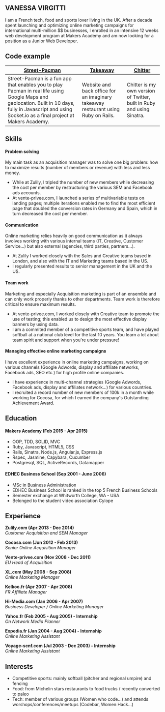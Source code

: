 ## VANESSA VIRGITTI

I am a French tech, food and sports lover living in the UK. After a decade spent launching and optimizing online marketing campaigns for international multi-million $$ businesses, I enrolled in an intensive 12 weeks web development program at Makers Academy and am now looking for a position as a Junior Web Developer.


## Code example

| [Street-Pacman]| [Takeaway] | [Chitter]
| ------------- | ------------ | ---------- |
|Street-Pacman is a fun app that enables you to play Pacman in real life using Google Maps and geolocation. Built in 10 days, fully in Javascript and using Socket.io as a final project at Makers Academy.| Website and back office for an imaginary takeaway restaurant using Ruby on Rails. | Chitter is my own version of Twitter, built in Ruby and using Sinatra.|


## Skills

#### Problem solving

My main task as an acquisition manager was to solve one big problem: how to maximize results (number of members or revenue) with less and less money. 
- While at Zulily, I tripled the number of new members while decreasing the cost per member by restructuring the various SEM and Facebook ads accounts.
- At vente-privee.com, I launched a series of multivariable tests on landing pages; multiple iterations enabled me to find the most efficient page that doubled the conversion rates in Germany and Spain, which in turn decreased the cost per member.

#### Communication

Online marketing relies heavily on good communication as it always involves working with various internal teams (IT, Creative, Customer Service...) but also external (agencies, third parties, partners...).
- At Zulily I worked closely with the Sales and Creative teams based in London, and also with the IT and Marketing teams based in the US. 
- I regularly presented results to senior management in the UK and the US.


#### Team work

Marketing and especially Acquisition marketing is part of an ensemble and can only work properly thanks to other departments. Team work is therefore critical to ensure maximum results.
- At vente-privee.com, I worked closely with Creative team to promote the use of testing; this enabled us to design the most effective display banners by using data.
- I am a commited member of a competitive sports team, and have played softball at a national club level for the last 10 years. You learn a lot about team spirit and support when you're under pressure!

#### Managing effective online marketing campaigns 
I have excellent experience in online marketing campaigns, working on various channels (Google Adwords, display and affiliate networks, Facebook ads, SEO etc.) for high profile online companies.
- I have experience in multi-channel strategies (Google Adwords, Facebook ads, display and affiliates network...) for various countries.
- I recruited a record number of new members of 100k in a month while working for Cocosa, for which I earned the company's Outstanding Achievement Award.


## Education

#### Makers Academy (Feb 2015 - Apr 2015)

- OOP, TDD, SOLID, MVC
- Ruby, Javascript, HTML5, CSS
- Rails, Sinatra, Node.js, Angular.js, Express.js
- Rspec, Jasmine, Capybara, Cucumber
- Postgresql, SQL, ActiveRecords, Datamapper

#### EDHEC Business School (Sep 2001 - June 2006)

- MSc in Business Administration
- EDHEC Business School is ranked in the top 5 French Business Schools
- Semester exchange at Whitworth College, WA - USA
- Belonged to the student video association Cylope


## Experience

**Zulily.com (Apr 2013 - Dec 2014)**  
*Customer Acquisition and SEM Manager*

**Cocosa.com (Jun 2012 - Feb 2013)**  
*Senior Online Acquisition Manager*

**Vente-privee.com (Nov 2008 - Dec 2011)**  
*EU Head of Acquisition*

**XL.com (May 2008 - Sep 2008)**  
*Online Marketing Manager*

**Kelkoo.fr (Apr 2007 - Apr 2008)**  
*FR Affiliate Manager*

**Hi-Media.com (Jan 2006 - Apr 2007)**  
*Business Developer  / Online Marketing Manager*

**Yahoo.fr (Feb 2005 - Aug 2005) - Internship**  
*On Network Media Planner*

**Expedia.fr (Jan 2004 - Aug 2004) - Internship**  
*Online Marketing Assistant*

**Voyage-scnf.com (Jul 2003 - Dec 2003) - Internship**  
*Online Marketing Assistant*

## Interests

- Competitive sports: mainly softball (pitcher and regional umpire) and fencing
- Food: from Michelin stars restaurants to food trucks / recently converted to paleo
- Tech: member of various groups (Women who code...) and attends worshops/conferences/meetups (Codebar, Women Hack...)

[Street-Pacman]: https://github.com/vvirgitti/pacman-clientside.git
[Takeaway]: https://github.com/vvirgitti/takeaway_rails
[Chitter]: https://github.com/vvirgitti/chitter-challenge

